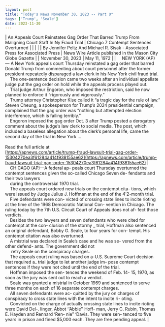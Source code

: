 ```yaml
---
layout: post
title: "Today's News November 30, 2023 -- Part 0"
tags: ['Trump', 'Seale']
date: 2023-11-30
---
```


| An Appeals Court Reinstates Gag Order That Barred Trump From Maligning Court Staff In Ny Fraud Trial | Chicago 7 Contempt Sentences Overturned  |
|  |  |
| By Jennifer Peltz And Michael R. Sisak - Associated Press for Associated Press | News Wire Article published in the Mason City Globe Gazette |
| November 30, 2023 | May 11, 1972 |
| &nbsp;&nbsp;&nbsp;&nbsp;NEW YORK (AP) — A New York appeals court Thursday reinstated a gag order that barred Donald Trump from commenting about court personnel after the former president repeatedly disparaged a law clerk in his New York civil fraud trial.<br>&nbsp;&nbsp;&nbsp;&nbsp;The one-sentence decision came two weeks after an individual appellate judge put the gag order on hold while the appeals process played out.<br>&nbsp;&nbsp;&nbsp;&nbsp;Trial judge Arthur Engoron, who imposed the restriction, said he now planned to enforce it “rigorously and vigorously.”<br>&nbsp;&nbsp;&nbsp;&nbsp;Trump attorney Christopher Kise called it “a tragic day for the rule of law.” Steven Cheung, a spokesperson for Trump’s 2024 presidential campaign, complained that the gag order was “nothing but attempted election interference, which is failing terribly.”<br>&nbsp;&nbsp;&nbsp;&nbsp;Engoron imposed the gag order Oct. 3 after Trump posted a derogatory comment about the judge’s law clerk to social media. The post, which included a baseless allegation about the clerk’s personal life, came the second day of the trial in New York  ...<br><br>Read the full article at<br>[https://apnews.com/article/trump-fraud-lawsuit-trial-gag-order-15304270ea3f61284a414f938155ae62](https://apnews.com/article/trump-fraud-lawsuit-trial-gag-order-15304270ea3f61284a414f938155ae62) | &nbsp;&nbsp;&nbsp;&nbsp;CHICAGO (AP)—A federal ap- peals court Thursday overturned the contempt sentences given the so-called Chicago Seven de- fendants and their two lawyers<br>&nbsp;&nbsp;&nbsp;&nbsp;during the controversial 1970 trial.<br>&nbsp;&nbsp;&nbsp;&nbsp;The appeals court ordered new trials on the contempt cita- tions, which were issued by Judge Julius J. Hoffman at the end of the 4'2-month trial.<br>&nbsp;&nbsp;&nbsp;&nbsp;Five defendants were con- victed of crossing state lines to incite rioting at the time of the 1968 Democratic National Con- vention in Chicago. The ruling today by the 7th U.S. Circuit Court of Appeals does not af- fect those verdicts.<br>&nbsp;&nbsp;&nbsp;&nbsp;Besides the two lawyers and seven defendants who were cited for contempt at the con- clusion of the stormy _ trial, Hoffman also sentenced an original defendant, Bobby G. Seale, to four years for con- tempt. His contempt citation was also overturned.<br>&nbsp;&nbsp;&nbsp;&nbsp;A mistrial was declared in Seale’s case and he was se- vered from the other defend- ants. The government did not<br>&nbsp;&nbsp;&nbsp;&nbsp; retry Seale on the conspiracy charges.<br>&nbsp;&nbsp;&nbsp;&nbsp;The appeals court ruling was based on a-U.S. Supreme Court decision that required a_ trial judge to let another judge im- pose contempt sentences if they were not cited until the end of the trial.<br>&nbsp;&nbsp;&nbsp;&nbsp;Hoffman imposed the sen- tences the weekend of Feb. 14- 15, 1970, as soon as the jury was sent out to reach a verdict.<br>&nbsp;&nbsp;&nbsp;&nbsp;Seale was granted a mistrial in October 1969 and sentenced to serve three months on each of 16 separate contempt charges.<br>&nbsp;&nbsp;&nbsp;&nbsp;All seven defendants were ac- quitted by the jury on charges of conspiracy to cross state lines with the intent to incite ri- oting.<br>&nbsp;&nbsp;&nbsp;&nbsp;Convicted on the charge of actually crossing state lines to incite rioting were David Del-. linger, Abbot ‘‘Abbie’’ Hoff- man, Jerry C. Rubin, Thomas E. Hayden and Rennard ‘Ren- nie” ‘Davis. They were sen- tenced to five years in prison and fined $5,000 each. They are free pending appeal.  |